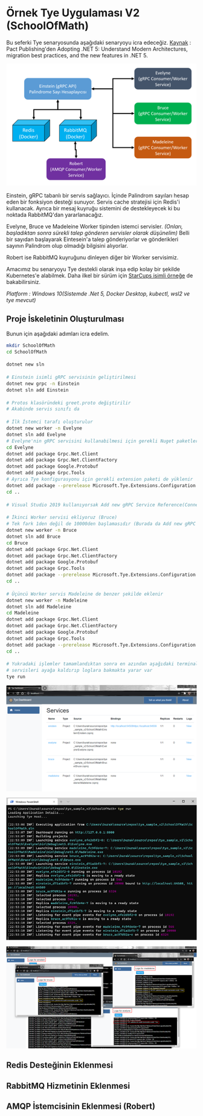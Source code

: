 ﻿# Örnek Tye Uygulaması V2 (SchoolOfMath)

Bu seferki Tye senaryosunda aşağıdaki senaryoyu icra edeceğiz. [Kaynak](https://www.packtpub.com/product/adopting-net-5/9781800560567) : Pact Publishing'den Adopting .NET 5: Understand Modern Architectures, migration best practices, and the new features in .NET 5.

![Project_Tye_Senaryo.png](./assets/Project_Tye_Senaryo.png)

Einstein, gRPC tabanlı bir servis sağlayıcı. İçinde Palindrom sayıları hesap eden bir fonksiyon desteği sunuyor. Servis cache stratejisi için Redis'i kullanacak. Ayrıca bir mesaj kuyruğu sistemini de destekleyecek ki bu noktada RabbitMQ'dan yararlanacağız.

Evelyne, Bruce ve Madeleine Worker tipinden istemci servisler. _(Onları, başladıktan sonra sürekli talep gönderen servisler olarak düşünelim)_ Belli bir sayıdan başlayarak Eintesein'a talep gönderiyorlar ve gönderikleri sayının Palindrom olup olmadığı bilgisini alıyorlar.

Robert ise RabbitMQ kuyruğunu dinleyen diğer bir Worker servisimiz.

Amacımız bu senaryoyu Tye destekli olarak inşa edip kolay bir şekilde Kubernetes'e alabilmek. Daha ilkel bir sürüm için [StarCups isimli örneğe](https://github.com/buraksenyurt/tye_sample) de bakabilirsiniz.

_Platform : Windows 10(Sistemde .Net 5, Docker Desktop, kubectl, wsl2 ve tye mevcut)_

## Proje İskeletinin Oluşturulması

Bunun için aşağıdaki adımları icra edelim.

```bash
mkdir SchoolOfMath
cd SchoolOfMath

dotnet new sln

# Einstein isimli gRPC servisinin geliştirilmesi
dotnet new grpc -n Einstein
dotnet sln add Einstein

# Protos klasöründeki greet.proto değiştirilir
# Akabinde servis sınıfı da

# İlk İstemci tarafı oluşturulur
dotnet new worker -n Evelyne
dotnet sln add Evelyne
# Evelyne'nin gRPC servisini kullanabilmesi için gerekli Nuget paketleri eklenir.
cd Evelyne
dotnet add package Grpc.Net.Client
dotnet add package Grpc.Net.ClientFactory
dotnet add package Google.Protobuf
dotnet add package Grpc.Tools
# Ayrıca Tye konfigurasyonu için gerekli extension paketi de yüklenir
dotnet add package --prerelease Microsoft.Tye.Extensions.Configuration
cd ..

# Visual Studio 2019 kullanıyorsak Add new gRPC Service Reference(Connected Services kısmından) ile Einstein'daki proto dosyasının fiziki adresi gösterilerek gerekli proxy tipinin üretilmesi kolayca sağlanabilir.

# İkinci Worker servisi ekliyoruz (Bruce)
# Tek fark 1den değil de 10000den başlamasıdır (Burada da Add new gRPC servis yapmayı unutmayalım)
dotnet new worker -n Bruce
dotnet sln add Bruce
cd Bruce
dotnet add package Grpc.Net.Client
dotnet add package Grpc.Net.ClientFactory
dotnet add package Google.Protobuf
dotnet add package Grpc.Tools
dotnet add package --prerelease Microsoft.Tye.Extensions.Configuration
cd ..

# Üçüncü Worker servis Madeleine de benzer şekilde eklenir
dotnet new worker -n Madeleine
dotnet sln add Madeleine
cd Madeleine
dotnet add package Grpc.Net.Client
dotnet add package Grpc.Net.ClientFactory
dotnet add package Google.Protobuf
dotnet add package Grpc.Tools
dotnet add package --prerelease Microsoft.Tye.Extensions.Configuration
cd ..

# Yukradaki işlemler tamamlandıktan sonra en azından aşağıdaki terminal komutu ile 
# servisleri ayağa kaldırıp loglara bakmakta yarar var
tye run
```

![screenshot_1.png](./assets/screenshot_1.png)

![screenshot_2.png](./assets/screenshot_2.png)

![screenshot_3.png](./assets/screenshot_3.png)

## Redis Desteğinin Eklenmesi

## RabbitMQ Hizmetinin Eklenmesi

## AMQP İstemcisinin Eklenmesi (Robert)